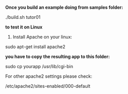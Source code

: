 **Once you build an example doing from samples folder:**

./build.sh tutor01


**to test it on Linux**

1. Install Apache on your linux:

sudo apt-get install apache2


**you have to copy the resulting app to this folder:**

sudo cp yourapp /usr/lib/cgi-bin


For other apache2 settings please check:

/etc/apache2/sites-enabled/000-default